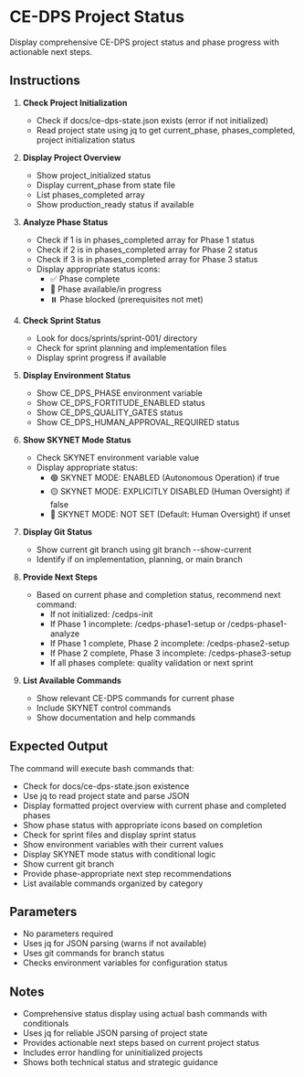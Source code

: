 # CE-DPS Project Status

Display comprehensive CE-DPS project status and phase progress with actionable next steps.

## Instructions

1. **Check Project Initialization**
   - Check if docs/ce-dps-state.json exists (error if not initialized)
   - Read project state using jq to get current_phase, phases_completed, project initialization status

2. **Display Project Overview**
   - Show project_initialized status
   - Display current_phase from state file
   - List phases_completed array
   - Show production_ready status if available

3. **Analyze Phase Status**
   - Check if 1 is in phases_completed array for Phase 1 status
   - Check if 2 is in phases_completed array for Phase 2 status  
   - Check if 3 is in phases_completed array for Phase 3 status
   - Display appropriate status icons:
     - ✅ Phase complete
     - 🔄 Phase available/in progress
     - ⏸️ Phase blocked (prerequisites not met)

4. **Check Sprint Status** 
   - Look for docs/sprints/sprint-001/ directory
   - Check for sprint planning and implementation files
   - Display sprint progress if available

5. **Display Environment Status**
   - Show CE_DPS_PHASE environment variable
   - Show CE_DPS_FORTITUDE_ENABLED status
   - Show CE_DPS_QUALITY_GATES status
   - Show CE_DPS_HUMAN_APPROVAL_REQUIRED status

6. **Show SKYNET Mode Status**
   - Check SKYNET environment variable value
   - Display appropriate status:
     - 🟢 SKYNET MODE: ENABLED (Autonomous Operation) if true
     - 🟡 SKYNET MODE: EXPLICITLY DISABLED (Human Oversight) if false
     - 🔵 SKYNET MODE: NOT SET (Default: Human Oversight) if unset

7. **Display Git Status**
   - Show current git branch using git branch --show-current
   - Identify if on implementation, planning, or main branch

8. **Provide Next Steps**
   - Based on current phase and completion status, recommend next command:
     - If not initialized: /cedps-init
     - If Phase 1 incomplete: /cedps-phase1-setup or /cedps-phase1-analyze
     - If Phase 1 complete, Phase 2 incomplete: /cedps-phase2-setup
     - If Phase 2 complete, Phase 3 incomplete: /cedps-phase3-setup
     - If all phases complete: quality validation or next sprint

9. **List Available Commands**
   - Show relevant CE-DPS commands for current phase
   - Include SKYNET control commands
   - Show documentation and help commands

## Expected Output

The command will execute bash commands that:
- Check for docs/ce-dps-state.json existence
- Use jq to read project state and parse JSON
- Display formatted project overview with current phase and completed phases
- Show phase status with appropriate icons based on completion
- Check for sprint files and display sprint status
- Show environment variables with their current values
- Display SKYNET mode status with conditional logic
- Show current git branch
- Provide phase-appropriate next step recommendations
- List available commands organized by category

## Parameters
- No parameters required
- Uses jq for JSON parsing (warns if not available)
- Uses git commands for branch status
- Checks environment variables for configuration status

## Notes
- Comprehensive status display using actual bash commands with conditionals
- Uses jq for reliable JSON parsing of project state
- Provides actionable next steps based on current project status
- Includes error handling for uninitialized projects
- Shows both technical status and strategic guidance